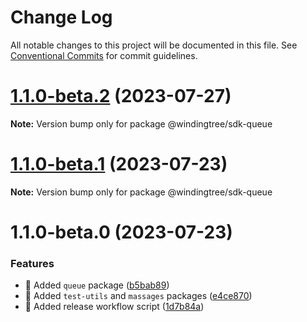 # Change Log

All notable changes to this project will be documented in this file.
See [Conventional Commits](https://conventionalcommits.org) for commit guidelines.

# [1.1.0-beta.2](https://github.com/windingtree/sdk/compare/@windingtree/sdk-queue@1.1.0-beta.1...@windingtree/sdk-queue@1.1.0-beta.2) (2023-07-27)

**Note:** Version bump only for package @windingtree/sdk-queue





# [1.1.0-beta.1](https://github.com/windingtree/sdk/compare/@windingtree/sdk-queue@1.1.0-beta.0...@windingtree/sdk-queue@1.1.0-beta.1) (2023-07-23)

**Note:** Version bump only for package @windingtree/sdk-queue

# 1.1.0-beta.0 (2023-07-23)

### Features

- 🎸 Added `queue` package ([b5bab89](https://github.com/windingtree/sdk/commit/b5bab89fdcffda87b99c3662a7e233b4d5d007ca))
- 🎸 Added `test-utils` and `massages` packages ([e4ce870](https://github.com/windingtree/sdk/commit/e4ce8700bc488db01e507db543dbd85ceb89a77e))
- 🎸 Added release workflow script ([1d7b84a](https://github.com/windingtree/sdk/commit/1d7b84a3623848c449522c0bb2af2c5f114c8a0a))
